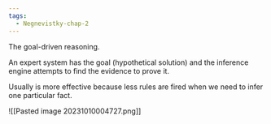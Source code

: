 ```yaml
---
tags:
  - Negnevistky-chap-2
---
```

The goal-driven reasoning.

An expert system has the goal (hypothetical solution) and the inference engine attempts to find the evidence to prove it.

Usually is more effective because less rules are fired when we need to infer one particular fact.

![[Pasted image 20231010004727.png]]